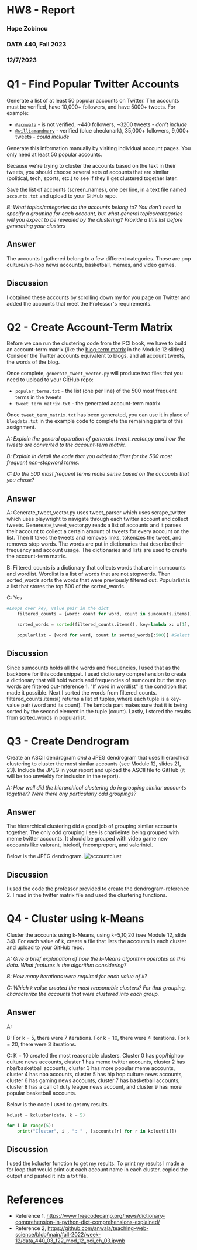 # HW8 - Report
### Hope Zobinou
### DATA 440, Fall 2023  
### 12/7/2023

# Q1 - Find Popular Twitter Accounts 
Generate a list of at least 50 popular accounts on Twitter. The accounts must be verified, have 10,000+ followers, and have 5000+ tweets.  For example:
* [`@acnwala`](https://twitter.com/acnwala) - is not verified, ~440 followers, ~3200 tweets - *don't include*
* [`@williamandmary`](https://twitter.com/williamandmary) - verified (blue checkmark), 35,000+ followers, 9,000+ tweets - *could include*  

Generate this information manually by visiting individual account pages. You only need at least 50 popular accounts.

Because we're trying to cluster the accounts based on the text in their tweets, you should choose several sets of accounts that are similar (political, tech, sports, etc.) to see if they'll get clustered together later.

Save the list of accounts (screen_names), one per line, in a text file named `accounts.txt` and upload to your GitHub repo.

*B: What topics/categories do the accounts belong to?  You don't need to specify a grouping for each account, but what general topics/categories will you expect to be revealed by the clustering? Provide a this list before generating your clusters*

## Answer
The accounts I gathered belong to a few different categories. Those are pop culture/hip-hop news accounts, basketball, memes, and video games.   

## Discussion
I obtained these accounts by scrolling down my for you page on Twitter and added the accounts that meet the Professor's requirements. 

# Q2 - Create Account-Term Matrix
Before we can run the clustering code from the PCI book, we have to build an account-term matrix (like the [blog-term matrix](https://github.com/arthur-e/Programming-Collective-Intelligence/blob/master/chapter3/blogdata.txt) in the Module 12 slides). Consider the Twitter accounts equivalent to blogs, and all account tweets, the words of the blog.

Once complete, `generate_tweet_vector.py` will produce two files that you need to upload to your GitHub repo:
* `popular_terms.txt` - the list (one per line) of the 500 most frequent terms in the tweets
* `tweet_term_matrix.txt` - the generated account-term matrix

Once `tweet_term_matrix.txt` has been generated, you can use it in place of `blogdata.txt` in the example code to complete the remaining parts of this assignment.

*A: Explain the general operation of generate_tweet_vector.py and how the tweets are converted to the account-term matrix.*

*B: Explain in detail the code that you added to filter for the 500 most frequent non-stopword terms.*

*C: Do the 500 most frequent terms make sense based on the accounts that you chose?*

## Answer
A: Generate_tweet_vector.py uses tweet_parser which uses scrape_twitter which uses playwright to navigate through each twitter account and collect tweets. Genereate_tweet_vector.py reads a list of accounts and it parses their account to collect a certain amount of tweets for every account on the list. Then It takes the tweets and removes links, tokenizes the tweet, and removes stop words. The words are put in dictionaries that describe their frequency and account usage. The dictionaries and lists are used to create the account-term matrix.   

B: Filtered_counts is a dictionary that collects words that are in sumcounts and wordlist. Wordlist is a list of words that are not stopwords. Then sorted_words sorts the words that were previously filtered out. Popularlist is a list that stores the top 500 of the sorted_words. 

C: Yes

```python
#Loops over key, value pair in the dict 
    filtered_counts = {word: count for word, count in sumcounts.items() if word in wordlist} #Filter out stopwords and keep only words in wordlist

    sorted_words = sorted(filtered_counts.items(), key=lambda x: x[1], reverse=True) #Sort the words by frequency in descending order

    popularlist = [word for word, count in sorted_words[:500]] #Select the top 500 words
```
## Discussion
Since sumcounts holds all the words and frequencies, I used that as the backbone for this code snippet. I used dictionary comprehension to create a dictionary that will hold words and frequencies of sumcount but the stop words are filtered out-reference 1. "If word in wordlist" is the condition that made it possible. Next I sorted the words from filtered_counts. filtered_counts.items() returns a list of tuples, where each tuple is a key-value pair (word and its count). The lambda part makes sure that it is being sorted by the second element in the tuple (count). Lastly, I stored the results from sorted_words in popularlist. 

# Q3 - Create Dendrogram
Create an ASCII dendrogram *and* a JPEG dendrogram that uses hierarchical clustering to cluster the most similar accounts (see Module 12, slides 21, 23).  Include the JPEG in your report and upload the ASCII file to GitHub (it will be too unwieldy for inclusion in the report).

*A: How well did the hierarchical clustering do in grouping similar accounts together?  Were there any particularly odd groupings?*

## Answer
The hierarchical clustering did a good job of grouping similar accounts together. The only odd grouping I see is charlieintel being grouped with meme twitter accounts. It should be grouped with video game new accounts like valorant, inteledl, fncompreport, and valorintel.

Below is the JPEG dendrogram.
![accountclust](https://github.com/HopeZobinou/data440/assets/81893993/4389b3db-39d3-4fea-b846-1374c10279a0)

## Discussion
I used the code the professor provided to create the dendrogram-reference 2. I read in the twitter matrix file and used the clustering functions. 

# Q4 - Cluster using k-Means
Cluster the accounts using k-Means, using `k`=5,10,20 (see Module 12, slide 34).  For each value of `k`, create a file that lists the accounts in each cluster and upload to your GitHub repo.  

*A: Give a brief explanation of how the k-Means algorithm operates on this data.  What features is the algorithm considering?*

*B: How many iterations were required for each value of `k`?*

*C: Which `k` value created the most reasonable clusters?  For that grouping, characterize the accounts that were clustered into each group.*

## Answer
A: 

B: For k = 5, there were 7 iterations. For k = 10, there were 4 iterations. For k = 20, there were 3 iterations.

C: K = 10 created the most reasonable clusters. Cluster 0 has pop/hiphop culture news accounts, cluster 1 has meme twitter accounts, cluster 2 has nba/basketball accounts, cluster 3 has more popular meme accounts, cluster 4 has nba accounts, cluster 5 has hip hop culture news accounts, cluster 6 has gaming news accounts, cluster 7 has basketball accounts, cluster 8 has a call of duty league news account, and cluster 9 has more popular basketball accounts.

Below is the code I used to get my results.

```python
kclust = kcluster(data, k = 5)

for i in range(5):
    print("Cluster", i , ": " , [accounts[r] for r in kclust[i]])
```

## Discussion
I used the kcluster function to get my results. To print my results I made a for loop that would print out each account name in each cluster. copied the output and pasted it into a txt file. 

# References

* Reference 1, <https://www.freecodecamp.org/news/dictionary-comprehension-in-python-dict-comprehensions-explained/>
* Reference 2, <https://github.com/anwala/teaching-web-science/blob/main/fall-2022/week-12/data_440_03_f22_mod_12_pci_ch_03.ipynb>
